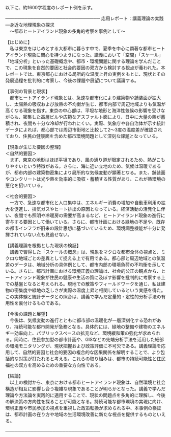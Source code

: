 以下に、約1600字程度のレポート例を示す。

──────────────────────────────
応用レポート：講義理論の実践―身近な地理現象の探求  
　～都市ヒートアイランド現象の多角的考察を事例として～

【はじめに】  
　私は東京をはじめとする大都市に暮らす中で、夏季を中心に顕著な都市ヒートアイランド現象に関心を持つようになった。講義において「空間」「スケール」「地域分析」といった基礎概念や、都市・環境問題に関する理論を学んだことで、この現象を自然的要因と社会的要因の双方から検討する視点が養われた。本レポートでは、東京都心における局所的な温度上昇の実例をもとに、現状とその発展過程を批判的に考察し、今後の課題や展望について議論する。

【事例の背景と現状】  
　都市ヒートアイランド現象とは、急速な都市化により建築物や舗装面が拡大し、太陽熱の吸収および放熱の不均衡が生じ、都市内部で周辺地域よりも気温が高くなる現象を指す。東京の中心部は、平坦な地形と海洋性気候の影響を受けながらも、密集した高層ビルや広範なアスファルト面により、日中に大量の熱が蓄積され、夜間も十分な冷却が行われにくい。実際、気象庁や各自治体が示す統計データによれば、都心部では周辺市街地と比較して2～3度の温度差が確認されており、住民の健康面を含めた都市環境問題として深刻な課題となっている。

【現象が生じた要因の整理】  
＜自然的要因＞  
　まず、東京の地形はほぼ平坦であり、風の通り道が限定されるため、熱がこもりやすいという特徴がある。さらに、海に近い立地のため、気候は温暖であるが、都市内部の建築物密集により局所的な気候変動が顕著となる。また、舗装面やコンクリートは光や熱を効率的に吸収・蓄積する性質があり、これが熱環境の悪化を招いている。

＜社会的要因＞  
　一方で、急速な都市化と人口集中は、エネルギー消費の増加や自動車利用の拡大を促進し、排気ガスやヒート排出の原因となっている。経済活動の活発化に伴い、夜間でも照明や冷暖房の需要が高まるなど、ヒートアイランド現象の進行に寄与する要因として働いている。さらに、都市計画における緑地の不足や、既存の都市インフラが旧来の設計思想に基づいているため、環境調整機能が十分に発揮されていない点も見逃せない。

【講義理論を根拠とした現状の検証】  
　講義で習得した「スケールの概念」は、現象をマクロな都市全体の視点と、ミクロな地域ごとの差異として捉える上で有用である。都心部と周辺地域との気温差のデータは、地域分析の具体例として、都市内部の環境負荷の不均衡を示している。さらに、都市計画における環境正義の理論は、社会的公正の観点から、ヒートアイランド現象が住民の健康や生活の質に及ぼす影響を批判的に考察する上での基盤となると考えられる。現地での散策やフィールドワークを通じ、私は建物の密集度や緑地の乏しさが実際の温度上昇と相関しているという実感を得た。この実体験と統計データとの照合は、講義で学んだ定量的・定性的分析手法の有用性を裏付けるものである。

【今後の課題と展望】  
　今後は、気候変動の進行とともに都市部の温暖化が一層深刻化する恐れがあり、持続可能な都市開発が急務となる。具体的には、緑地の整備や建物のエネルギー効率向上、パブリックスペースの拡充など、環境緩和策の強化が求められる。同時に、住民参加型の都市計画や、GISなどの先端分析手法を活用した細部の環境モニタリングが、現状把握および政策評価に不可欠である。講義理論を応用して、自然的要因と社会的要因の複合的な因果関係を解明することで、より包括的な対策が打たれると考える。これらの取り組みは、都市の持続可能性と住民福祉の双方を高めるための重要な方向性である。

【結論】  
　以上の検討から、東京における都市ヒートアイランド現象は、自然環境と社会構造が相互に影響し合う複雑な現象であることが明らかとなった。講義で学んだ理論や方法論を実践的に適用することで、現状の問題点を多角的に理解し、今後の解決策の方向性を探ることが可能となる。持続可能な都市環境の実現に向け、環境正義や市民参加の視点を重視した政策転換が求められる中、本事例の検証は、都市計画の在り方や地域の生活環境改善に新たな視点を提供するものといえる。  

──────────────────────────────
